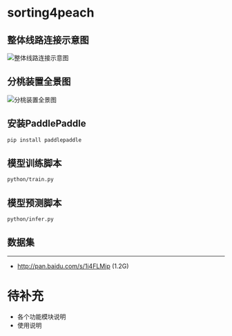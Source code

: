 # sorting4peach
## 整体线路连接示意图
![整体线路连接示意图](design/整体线路连接示意图.png)
## 分桃装置全景图
![分桃装置全景图](design/device.png)


## 安装PaddlePaddle
```bash
pip install paddlepaddle
```
## 模型训练脚本
```bash
python/train.py
```
## 模型预测脚本
```bash
python/infer.py
```
## 数据集
------- 
* http://pan.baidu.com/s/1i4FLMip (1.2G)

# 待补充
- 各个功能模块说明
- 使用说明
